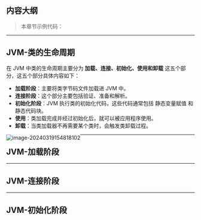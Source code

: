 ## 内容大纲

> 本章节示例代码：



---

## JVM-类的生命周期

在 JVM 中类的生命周期主要分为 **加载、连接、初始化、使用和卸载** 这五个部分，这五个部分具体内容如下：

* **加载阶段**：主要将类字节码文件加载进 JVM 中。
* **连接阶段**：这个部分主要包括验证、准备和解析。
* **初始化阶段**：JVM 执行类的初始化代码，这些代码通常包括 静态变量赋值 和 静态代码块。
* **使用**：类加载完成并经过初始化后，就可以被应用程序使用。
* **卸载**：当类加载器不再需要某个类时，会触发类卸载过程。

<img src="https://cdn.jsdelivr.net/gh/wicksonZhang/static-source-cdn@master/images/202403191548149.png" alt="image-20240319154818102" style="zoom:100%;float:left" />

---



## JVM-加载阶段











---

## JVM-连接阶段









---



## JVM-初始化阶段

























